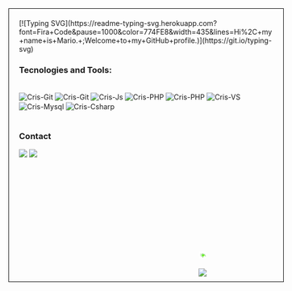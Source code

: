 <!-- Contenedor principal -->
<div style="position: relative; width: 100%; height: 500px; border: 1px solid black; padding: 20px;">
  
  <!-- Texto animado de bienvenida -->
  <div>
    [![Typing SVG](https://readme-typing-svg.herokuapp.com?font=Fira+Code&pause=1000&color=774FE8&width=435&lines=Hi%2C+my+name+is+Mario.+;Welcome+to+my+GitHub+profile.)](https://git.io/typing-svg)
  </div>

  <!-- Tecnologías y herramientas -->
  <h3>Tecnologies and Tools:</h3>
  <div style="display: inline_block"><br>
    <img align="center" alt="Cris-Git" height="35" width="40" src="https://cdn.jsdelivr.net/gh/devicons/devicon@latest/icons/vscode/vscode-original.svg">
    <img align="center" alt="Cris-Git" height="35" width="40" src="https://cdn.jsdelivr.net/gh/devicons/devicon@latest/icons/mysql/mysql-original.svg">
    <img align="center" alt="Cris-Js" height="35" width="40" src="https://cdn.jsdelivr.net/gh/devicons/devicon@latest/icons/python/python-original.svg">
    <img align="center" alt="Cris-PHP" height="35" width="40" src="https://cdn.jsdelivr.net/gh/devicons/devicon@latest/icons/cplusplus/cplusplus-original.svg">
    <img align="center" alt="Cris-PHP" height="35" width="40" src="https://cdn.jsdelivr.net/gh/devicons/devicon@latest/icons/rstudio/rstudio-original.svg">
    <img align="center" alt="Cris-VS" height="35" width="40" src="https://cdn.jsdelivr.net/gh/devicons/devicon@latest/icons/javascript/javascript-original.svg">
    <img align="center" alt= "Cris-Mysql" height="60" width="40" src="https://cdn.jsdelivr.net/gh/devicons/devicon@latest/icons/html5/html5-original.svg">       
    <img align="center" alt="Cris-Csharp" height="35" width="40" src="https://cdn.jsdelivr.net/gh/devicons/devicon@latest/icons/css3/css3-original.svg">
  </div><br>

  <!-- Contacto -->
  <h3>Contact</h3>
  <div> 
    <a href="https://www.linkedin.com/in/mariofengwu/" target="_blank"><img src="https://img.shields.io/badge/-LinkedIn-%230077B5?style=for-the-badge&logo=linkedin&logoColor=white" target="_blank"></a> 
    <a href="mailto:mario.fengw@gmail.com"><img src="https://img.shields.io/badge/-Gmail-%23333?style=for-the-badge&logo=gmail&logoColor=white" target="_blank"></a>
  </div>

  <!-- Sección agregada en la esquina inferior derecha -->
  <div style="position: absolute; bottom: 10px; right: 10px; text-align: center;">
    <img width="5%" src="https://github.com/emihdz1209/emihdz1209/blob/main/Images/Spyder.png?raw=true" align="center">
    <br/><br/>
    <img src="https://komarev.com/ghpvc/?username=MarioFengW&color=774FE8&style=for-the-badge" align="center" />
  </div>

</div>
